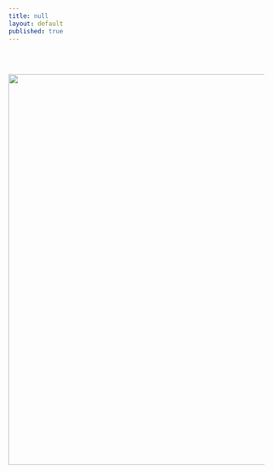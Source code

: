 ```yaml
---
title: null
layout: default
published: true
---
```

<br><br>
<center>

<a href="http://whauthepeople.com"><img src="https://farm1.staticflickr.com/658/22126125605_3436ffa81f_k_d.jpg" width="1024" height="768">

</center>
